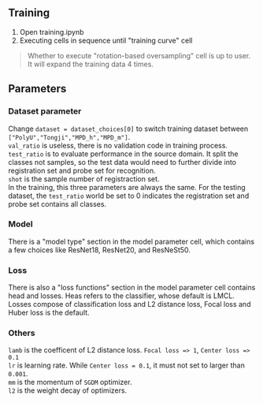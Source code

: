 ## Training 
1. Open training.ipynb  
2. Executing cells in sequence until "training curve" cell  

> Whether to execute "rotation-based oversampling" cell is up to user. It will expand the training data 4 times.

## Parameters
### Dataset parameter
Change `dataset = dataset_choices[0]` to switch training dataset between `["PolyU","Tongji","MPD_h","MPD_m"]`.  
`val_ratio` is useless, there is no validation code in training process.  
`test_ratio` is to evaluate performance in the source domain. It split the classes not samples, so the test data would need to further divide into registration set and probe set for recognition.  
`shot` is the sample number of registraction set.   
In the training, this three parameters are always the same. For the testing dataset, the `test_ratio` world be set to 0 indicates the registration set and probe set contains all classes.

### Model
There is a "model type" section in the model parameter cell, which contains a few choices like ResNet18, ResNet20, and ResNeSt50.  

### Loss
There is also a "loss functions" section in the model parameter cell contains head and losses. Heas refers to the classifier, whose default is LMCL. Losses compose of classification loss and L2 distance loss, Focal loss and Huber loss is the default.

### Others
`lamb` is the coefficent of L2 distance loss. `Focal loss => 1`, `Center loss => 0.1`  
`lr` is learning rate. While `Center loss = 0.1`, it must not set to larger than `0.001`.  
`mm` is the momentum of `SGDM` optimizer.  
`l2` is the weight decay of optimizers.  

